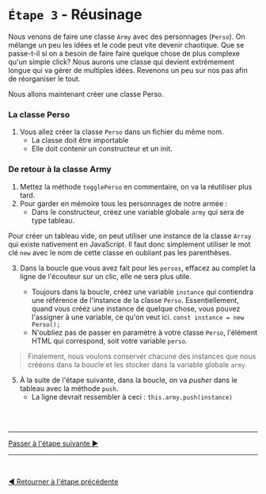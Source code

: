 # `Étape 3` - Réusinage

Nous venons de faire une classe `Army` avec des personnages (`Perso`). On mélange un peu les idées et le code peut vite devenir chaotique. Que se passe-t-il si on a besoin de faire faire quelque chose de plus complexe qu'un simple click? Nous aurons une classe qui devient extrêmement longue qui va gérer de multiples idées. Revenons un peu sur nos pas afin de réorganiser le tout.

Nous allons maintenant créer une classe Perso.

### La classe Perso

1. Vous allez créer la classe `Perso` dans un fichier du même nom.
   - La classe doit être importable
   - Elle doit contenir un constructeur et un init.

### De retour à la classe Army

1. Mettez la méthode `togglePerso` en commentaire, on va la réutiliser plus tard.
1. Pour garder en mémoire tous les personnages de notre armée :
   - Dans le constructeur, créez une variable globale `army` qui sera de type tableau.

Pour créer un tableau vide, on peut utiliser une instance de la classe `Array` qui existe nativement en JavaScript. Il faut donc simplement utiliser le mot clé `new` avec le nom de cette classe en oubliant pas les parenthèses.

3. Dans la boucle que vous avez fait pour les `persos`,  effacez au complet la ligne de l'écouteur sur un clic, elle ne sera plus utile.

   - Toujours dans la boucle, créez une variable `instance` qui contiendra une référence de l'instance de la classe `Perso`. Essentiellement, quand vous crééz une instance de quelque chose, vous pouvez l'assigner à une variable, ce qu'on veut ici. `const instance = new Perso();`
   - N'oubliez pas de passer en paramètre à votre classe `Perso`, l'élément HTML qui correspond, soit votre variable `perso`.
>Finalement, nous voulons conserver chacune des instances que nous crééons dans la boucle et les stocker dans la variable globale `army`.

5. À la suite de l'étape suivante, dans la boucle, on va _pusher_ dans le tableau avec la méthode `push`.
   - La ligne devrait ressembler à ceci : `this.army.push(instance)`

<br><br><hr>

[Passer à l'étape suivante ▶](d.md)

<hr><br>

[◀ Retourner à l'étape précédente](b.md)
